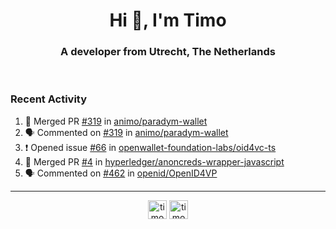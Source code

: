 <h1 align="center">Hi 👋, I'm Timo</h1>
<h3 align="center">A developer from Utrecht, The Netherlands</h3>
<br/>
<!-- https://github.com/rahuldkjain/github-profile-readme-generator --!>

<!--  <p align="left"><img src="https://github-readme-stats.vercel.app/api?username=timoglastra&show_icons=true&count_private=true&" alt="timoglastra" /></p> --!>

<!--
Github language stats
<p align="left"><img src="https://github-readme-stats.vercel.app/api/top-langs/?username=timoglastra&layout=compact" alt="timoglastra" /><p>
-->

<!-- Codestats language stats -->
<!-- <p align="left"><img src="https://codestats-readme.vercel.app/api/top-langs/?username=timoglastra&layout=compact&language_count=12" alt="timoglastra" /><p>    --!>
  
<h3>Recent Activity</h3>

<!--START_SECTION:activity-->
1. 🎉 Merged PR [#319](https://github.com/animo/paradym-wallet/pull/319) in [animo/paradym-wallet](https://github.com/animo/paradym-wallet)
2. 🗣 Commented on [#319](https://github.com/animo/paradym-wallet/pull/319#issuecomment-2742759324) in [animo/paradym-wallet](https://github.com/animo/paradym-wallet)
3. ❗ Opened issue [#66](https://github.com/openwallet-foundation-labs/oid4vc-ts/issues/66) in [openwallet-foundation-labs/oid4vc-ts](https://github.com/openwallet-foundation-labs/oid4vc-ts)
4. 🎉 Merged PR [#4](https://github.com/hyperledger/anoncreds-wrapper-javascript/pull/4) in [hyperledger/anoncreds-wrapper-javascript](https://github.com/hyperledger/anoncreds-wrapper-javascript)
5. 🗣 Commented on [#462](https://github.com/openid/OpenID4VP/issues/462#issuecomment-2739879714) in [openid/OpenID4VP](https://github.com/openid/OpenID4VP)
<!--END_SECTION:activity-->

---

<p align="center">
<a href="https://twitter.com/timoglastra" target="blank"><img align="center" src="https://cdn.jsdelivr.net/npm/simple-icons@3.0.1/icons/twitter.svg" alt="timoglastra" height="30" width="30" /></a>
<a href="https://linkedin.com/in/timoglastra" target="blank"><img align="center" src="https://cdn.jsdelivr.net/npm/simple-icons@3.0.1/icons/linkedin.svg" alt="timoglastra" height="30" width="30" /></a>
</p>



